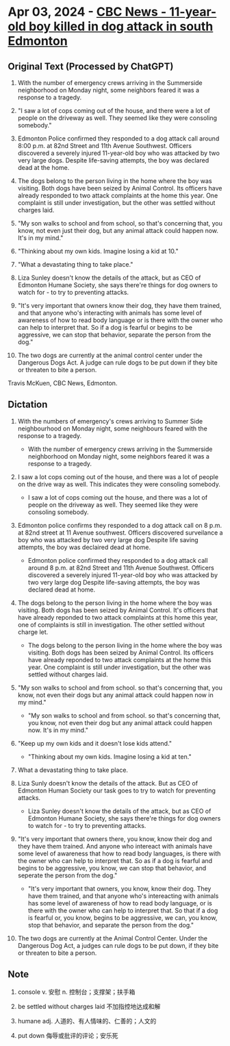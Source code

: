 # Apr 03, 2024 - [CBC News - 11-year-old boy killed in dog attack in south Edmonton](https://www.youtube.com/watch?v=Dm9qv4iU5qE)

## Original Text (Processed by ChatGPT)

1. With the number of emergency crews arriving in the Summerside neighborhood on Monday night, some neighbors feared it was a response to a tragedy.

2. "I saw a lot of cops coming out of the house, and there were a lot of people on the driveway as well. They seemed like they were consoling somebody."

3. Edmonton Police confirmed they responded to a dog attack call around 8:00 p.m. at 82nd Street and 11th Avenue Southwest. Officers discovered a severely injured 11-year-old boy who was attacked by two very large dogs. Despite life-saving attempts, the boy was declared dead at the home.

4. The dogs belong to the person living in the home where the boy was visiting. Both dogs have been seized by Animal Control. Its officers have already responded to two attack complaints at the home this year. One complaint is still under investigation, but the other was settled without charges laid.

5. "My son walks to school and from school, so that's concerning that, you know, not even just their dog, but any animal attack could happen now. It's in my mind."

6. "Thinking about my own kids. Imagine losing a kid at 10."

7. "What a devastating thing to take place."

8. Liza Sunley doesn't know the details of the attack, but as CEO of Edmonton Humane Society, she says there're things for dog owners to watch for - to try to preventing attacks.

9. "It's very important that owners know their dog, they have them trained, and that anyone who's interacting with animals has some level of awareness of how to read body language or is there with the owner who can help to interpret that. So if a dog is fearful or begins to be aggressive, we can stop that behavior, separate the person from the dog."

10. The two dogs are currently at the animal control center under the Dangerous Dogs Act. A judge can rule dogs to be put down if they bite or threaten to bite a person.

Travis McKuen, CBC News, Edmonton.

## Dictation

1. With the numbers of emergency's crews arriving to Summer Side neighbourhood on Monday night, some neighbours feared with the response to a tragedy.

   - With the number of emergency crews arriving in the Summerside neighborhood on Monday night, some neighbors feared it was a response to a tragedy.

2. I saw a lot cops coming out of the house, and there was a lot of people on the drive way as well. This indicates they were consoling somebody.

   - I saw a lot of cops coming out the house, and there was a lot of people on the driveway as well. They seemed like they were consoling somebody.

3. Edmonton police confirms they responded to a dog attack call on 8 p.m. at 82nd street at 11 Avenue southwest. Officers discovered surveilance a boy who was attacked by two very large dog Despite life saving attempts, the boy was declaired dead at home.

   - Edmonton police confirmed they responded to a dog attack call around 8 p.m. at 82nd Street and 11th Avenue Southwest. Officers discovered a severely injured 11-year-old boy who was attacked by two very large dog Despite life-saving attempts, the boy was declared dead at home.

4. The dogs belong to the person living in the home where the boy was visiting. Both dogs has been seized by Animal Control. It's officers that have already reponded to two attack complaints at this home this year, one of complaints is still in investigation. The other settled without charge let.

   - The dogs belong to the person living in the home where the boy was visiting. Both dogs has been seized by Animal Control. Its officers have already reponded to two attack complaints at the home this year. One complaint is still under investigation, but the other was settled without charges laid.

5. "My son walks to school and from school. so that's concerning that, you know, not even their dogs but any animal attack could happen now in my mind."

   - "My son walks to school and from school. so that's concerning that, you know, not even their dog but any animal attack could happen now. It's in my mind."

6. "Keep up my own kids and it doesn't lose kids attend."

   - "Thinking about my own kids. Imagine losing a kid at ten."

7. What a devastating thing to take place.

8. Liza Sunly doesn't know the details of the attack. But as CEO of Edmonton Human Society our task goes to try to watch for preventing attacks.

   - Liza Sunley doesn't know the details of the attack, but as CEO of Edmonton Humane Society, she says there're things for dog owners to watch for - to try to preventing attacks.

9. "It's very important that owners there, you know, know their dog and they have them trained. And anyone who intereact with animals have some level of awareness that how to read body languages, is there with the owner who can help to interpret that. So as if a dog is fearful and begins to be aggressive, you know, we can stop that behavior, and seperate the person from the dog."

   - "It's very important that owners, you know, know their dog. They have them trained, and that anyone who's intereacting with animals has some level of awareness of how to read body language, or is there with the owner who can help to interpret that. So that if a dog is fearful or, you know, begins to be aggressive, we can, you know, stop that behavior, and separate the person from the dog."

10. The two dogs are currently at the Animal Control Center. Under the Dangerous Dog Act, a judges can rule dogs to be put down, if they bite or threaten to bite a person.

## Note

1. console v. 安慰 n. 控制台；支撑架；扶手箱

2. be settled without charges laid 不加指控地达成和解

3. humane adj. 人道的、有人情味的、仁善的；人文的

4. put down 侮辱或批评的评论；安乐死
